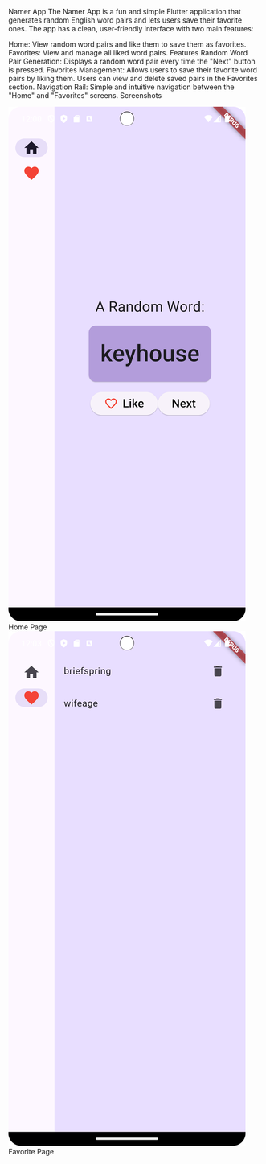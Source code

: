 Namer App
The Namer App is a fun and simple Flutter application that generates random English word pairs and
lets users save their favorite ones. The app has a clean, user-friendly interface with two main
features:

Home: View random word pairs and like them to save them as favorites.
Favorites: View and manage all liked word pairs.
Features
Random Word Pair Generation: Displays a random word pair every time the "Next" button is pressed.
Favorites Management: Allows users to save their favorite word pairs by liking them. Users can view
and delete saved pairs in the Favorites section.
Navigation Rail: Simple and intuitive navigation between the "Home" and "Favorites" screens.
Screenshots

![Home Screen Screenshot](image/Screenshot_home_page.png)
Home Page 
![Favorite Page Screenshot](image/Screenshot_favorite_page.png)
Favorite Page
